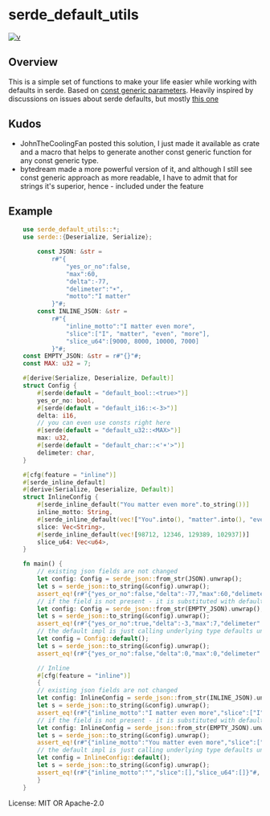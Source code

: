 # serde_default_utils

[![v](https://img.shields.io/badge/v-0.3.0-blueviolet)]()

## Overview
This is a simple set of functions to make your life easier while working with defaults in serde.
Based on [const generic parameters](https://doc.rust-lang.org/reference/items/generics.html#const-generics).
Heavily inspired by discussions on issues about serde defaults, but mostly [this one](https://github.com/serde-rs/serde/issues/368)

## Kudos
- JohnTheCoolingFan posted this solution, I just made it available as crate and a macro that
    helps to generate another const generic function for any const generic type.
- bytedream         made a more powerful version of it, and although I still see const generic approach as more readable,
    I have to admit that for strings it's superior, hence - included under the feature


## Example
```rust
    use serde_default_utils::*;
    use serde::{Deserialize, Serialize};

        const JSON: &str =
            r#"{
                "yes_or_no":false,
                "max":60,
                "delta":-77,
                "delimeter":"☀",
                "motto":"I matter"
            }"#;
        const INLINE_JSON: &str =
            r#"{
                "inline_motto":"I matter even more",
                "slice":["I", "matter", "even", "more"],
                "slice_u64":[9000, 8000, 10000, 7000]
            }"#;
    const EMPTY_JSON: &str = r#"{}"#;
    const MAX: u32 = 7;

    #[derive(Serialize, Deserialize, Default)]
    struct Config {
        #[serde(default = "default_bool::<true>")]
        yes_or_no: bool,
        #[serde(default = "default_i16::<-3>")]
        delta: i16,
        // you can even use consts right here
        #[serde(default = "default_u32::<MAX>")]
        max: u32,
        #[serde(default = "default_char::<'☀'>")]
        delimeter: char,
    }

    #[cfg(feature = "inline")]
    #[serde_inline_default]
    #[derive(Serialize, Deserialize, Default)]
    struct InlineConfig {
        #[serde_inline_default("You matter even more".to_string())]
        inline_motto: String,
        #[serde_inline_default(vec!["You".into(), "matter".into(), "even".into(), "more".into()])]
        slice: Vec<String>,
        #[serde_inline_default(vec![98712, 12346, 129389, 102937])]
        slice_u64: Vec<u64>,
    }

    fn main() {
        // existing json fields are not changed
        let config: Config = serde_json::from_str(JSON).unwrap();
        let s = serde_json::to_string(&config).unwrap();
        assert_eq!(r#"{"yes_or_no":false,"delta":-77,"max":60,"delimeter":"☀"}"#, &s);
        // if the field is not present - it is substituted with defaults
        let config: Config = serde_json::from_str(EMPTY_JSON).unwrap();
        let s = serde_json::to_string(&config).unwrap();
        assert_eq!(r#"{"yes_or_no":true,"delta":-3,"max":7,"delimeter":"☀"}"#, &s);
        // the default impl is just calling underlying type defaults unless you have a custom impl Default
        let config = Config::default();
        let s = serde_json::to_string(&config).unwrap();
        assert_eq!(r#"{"yes_or_no":false,"delta":0,"max":0,"delimeter":"\u0000"}"#, &s);

        // Inline
        #[cfg(feature = "inline")]
        {
        // existing json fields are not changed
        let config: InlineConfig = serde_json::from_str(INLINE_JSON).unwrap();
        let s = serde_json::to_string(&config).unwrap();
        assert_eq!(r#"{"inline_motto":"I matter even more","slice":["I","matter","even","more"],"slice_u64":[9000,8000,10000,7000]}"#, &s);
        // if the field is not present - it is substituted with defaults
        let config: InlineConfig = serde_json::from_str(EMPTY_JSON).unwrap();
        let s = serde_json::to_string(&config).unwrap();
        assert_eq!(r#"{"inline_motto":"You matter even more","slice":["You","matter","even","more"],"slice_u64":[98712,12346,129389,102937]}"#, &s);
        // the default impl is just calling underlying type defaults unless you have a custom impl Default
        let config = InlineConfig::default();
        let s = serde_json::to_string(&config).unwrap();
        assert_eq!(r#"{"inline_motto":"","slice":[],"slice_u64":[]}"#, &s);
        }
    }

```

License: MIT OR Apache-2.0
